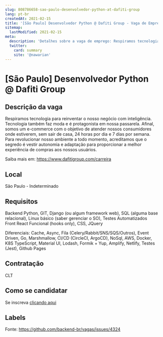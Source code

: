 ```yaml
---
slug: 808786658-sao-paulo-desenvolvedor-python-at-dafiti-group
lang: pt-br
createdAt: 2021-02-15
title: '[São Paulo] Desenvolvedor Python @ Dafiti Group - Vaga de Emprego'
sitemap:
  lastModified: 2021-02-15
meta:
  description: 'Detalhes sobre a vaga de emprego: Respiramos tecnologia para reinventar o nosso negócio com inteligência. Tecnologia também faz moda e é protagonista em nossa passarela. Afinal, somos um e-commerce com o objetivo de atender nossos consumidores onde estiverem, sem sair de casa, 24 horas por dia e 7 dias por semana. Para revolucionar nosso ambiente a todo momento, acreditamos que o segredo é vestir autonomia e adaptação para proporcionar a melhor experiência de compras aos nossos usuários. Saiba mais em: https://www.dafitigroup.com/carreira'
  twitter:
    card: summary
    site: '@nawarian'
---
```


# [São Paulo] Desenvolvedor Python @ Dafiti Group

## Descrição da vaga

Respiramos tecnologia para reinventar o nosso negócio com inteligência.
Tecnologia também faz moda e é protagonista em nossa passarela. Afinal, somos um e-commerce com o objetivo de atender nossos consumidores onde estiverem, sem sair de casa, 24 horas por dia e 7 dias por semana. Para revolucionar nosso ambiente a todo momento, acreditamos que o segredo é vestir autonomia e adaptação para proporcionar a melhor experiência de compras aos nossos usuários.

Saiba mais em: https://www.dafitigroup.com/carreira

## Local

São Paulo - Indeterminado

## Requisitos

Backend
Python, GIT, Django (ou algum framework web), SQL (alguma base relacional), Linux básico (saber gerenciar o SO), Testes Automatizados
Front
React Funcional (hooks only), CSS, JQuery

Diferenciais:
Cache, Async, Fila (Celery/Rabbit/SNS/SQS/Outros), Event Driven, Go, Marshmallow, CI/CD (CircleCI, ArgoCD), NoSql, AWS, Docker, K8S
TypeScript, Material UI, Lodash, Formik + Yup, Amplify, Netlify, Testes (Jest), Github Pages

## Contratação

CLT

## Como se candidatar

Se inscreva [clicando aqui](https://www.pyjobs.com.br/job/2106)

## Labels



Fonte: https://github.com/backend-br/vagas/issues/4324